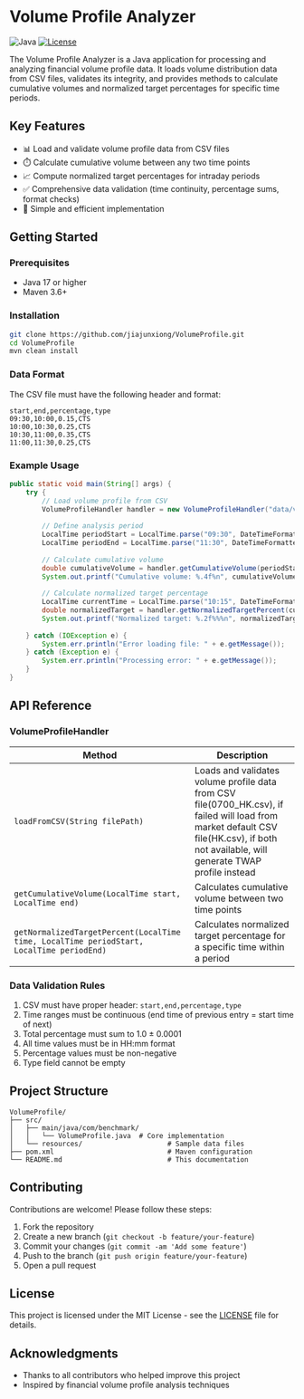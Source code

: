 # Volume Profile Analyzer

![Java](https://img.shields.io/badge/java-17%2B-blue)
[![License](https://img.shields.io/badge/license-MIT-green)](LICENSE)

The Volume Profile Analyzer is a Java application for processing and analyzing financial volume profile data. It loads volume distribution data from CSV files, validates its integrity, and provides methods to calculate cumulative volumes and normalized target percentages for specific time periods.

## Key Features

- 📊 Load and validate volume profile data from CSV files
- ⏱️ Calculate cumulative volume between any two time points
- 📈 Compute normalized target percentages for intraday periods
- ✅ Comprehensive data validation (time continuity, percentage sums, format checks)
- 🚀 Simple and efficient implementation

## Getting Started

### Prerequisites
- Java 17 or higher
- Maven 3.6+

### Installation
```bash
git clone https://github.com/jiajunxiong/VolumeProfile.git
cd VolumeProfile
mvn clean install
```

### Data Format
The CSV file must have the following header and format:
```
start,end,percentage,type
09:30,10:00,0.15,CTS
10:00,10:30,0.25,CTS
10:30,11:00,0.35,CTS
11:00,11:30,0.25,CTS
```

### Example Usage
```java
public static void main(String[] args) {
    try {
        // Load volume profile from CSV
        VolumeProfileHandler handler = new VolumeProfileHandler("data/volume_profile.csv");
        
        // Define analysis period
        LocalTime periodStart = LocalTime.parse("09:30", DateTimeFormatter.ofPattern("HH:mm"));
        LocalTime periodEnd = LocalTime.parse("11:30", DateTimeFormatter.ofPattern("HH:mm"));
        
        // Calculate cumulative volume
        double cumulativeVolume = handler.getCumulativeVolume(periodStart, periodEnd);
        System.out.printf("Cumulative volume: %.4f%n", cumulativeVolume);
        
        // Calculate normalized target percentage
        LocalTime currentTime = LocalTime.parse("10:15", DateTimeFormatter.ofPattern("HH:mm"));
        double normalizedTarget = handler.getNormalizedTargetPercent(currentTime, periodStart, periodEnd);
        System.out.printf("Normalized target: %.2f%%%n", normalizedTarget * 100);
        
    } catch (IOException e) {
        System.err.println("Error loading file: " + e.getMessage());
    } catch (Exception e) {
        System.err.println("Processing error: " + e.getMessage());
    }
}
```

## API Reference

### VolumeProfileHandler
| Method | Description |
|--------|-------------|
| `loadFromCSV(String filePath)` | Loads and validates volume profile data from CSV file(0700_HK.csv), if failed will load from market default CSV file(HK.csv), if both not available, will generate TWAP profile instead |
| `getCumulativeVolume(LocalTime start, LocalTime end)` | Calculates cumulative volume between two time points |
| `getNormalizedTargetPercent(LocalTime time, LocalTime periodStart, LocalTime periodEnd)` | Calculates normalized target percentage for a specific time within a period |

### Data Validation Rules
1. CSV must have proper header: `start,end,percentage,type`
2. Time ranges must be continuous (end time of previous entry = start time of next)
3. Total percentage must sum to 1.0 ± 0.0001
4. All time values must be in HH:mm format
5. Percentage values must be non-negative
6. Type field cannot be empty

## Project Structure
```
VolumeProfile/
├── src/
│   ├── main/java/com/benchmark/
│   │   └── VolumeProfile.java  # Core implementation
│   └── resources/                     # Sample data files
├── pom.xml                            # Maven configuration
└── README.md                          # This documentation
```

## Contributing
Contributions are welcome! Please follow these steps:
1. Fork the repository
2. Create a new branch (`git checkout -b feature/your-feature`)
3. Commit your changes (`git commit -am 'Add some feature'`)
4. Push to the branch (`git push origin feature/your-feature`)
5. Open a pull request

## License
This project is licensed under the MIT License - see the [LICENSE](LICENSE) file for details.

## Acknowledgments
- Thanks to all contributors who helped improve this project
- Inspired by financial volume profile analysis techniques
